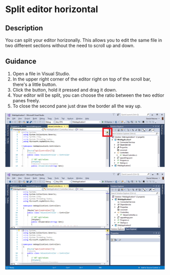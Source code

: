 
# Split editor horizontal

## Description
You can split your editor horizonally. This allows you to edit the same file in two different sections without the need to scroll up and down.

## Guidance
1. Open a file in Visual Studio. 
2. In the upper right corner of the editor right on top of the scroll bar, there's a little button. 
3. Click the button, hold it pressed and drag it down.
3. Your editor will be split, you can choose the ratio between the two edtior panes freely.
4. To close the second pane just draw the border all the way up.

![Find the button for the split.](../HorizontalSplit/images/split.png)

![This is what the horizontal split looks like.](../HorizontalSplit/images/twoPanes.PNG)
